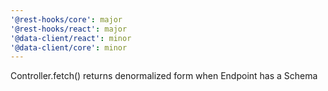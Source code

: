 ```yaml
---
'@rest-hooks/core': major
'@rest-hooks/react': major
'@data-client/react': minor
'@data-client/core': minor
---
```


Controller.fetch() returns denormalized form when Endpoint has a Schema
